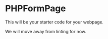 # PHPFormPage

This will be your starter code for your webpage.

We will move away from linting for now.
